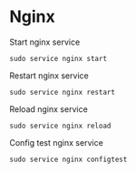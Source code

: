 Nginx
=====

Start nginx service

```
sudo service nginx start
```

Restart nginx service

```
sudo service nginx restart
```

Reload nginx service

```
sudo service nginx reload
```

Config test nginx service

```
sudo service nginx configtest
```
